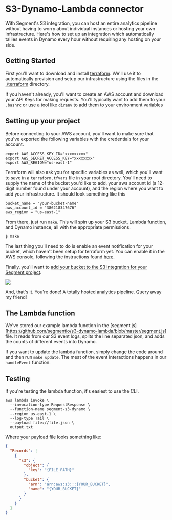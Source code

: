 
# S3-Dynamo-Lambda connector

With Segment's S3 integration, you can host an entire analytics pipeline without having to worry about individual instances or hosting your own infrastructure. Here's how to set up an integration which automatically tallies events in Dynamo every hour without requiring any hosting on your side.

## Getting Started

First you'll want to download and install [terraform][]. We'll use it to automatically provision and setup our infrastructure using the files in the [./terraform][] directory.

If you haven't already, you'll want to create an AWS account and download your API Keys for making requests. You'll typically want to add them to your `.bashrc` or use a tool like [`direnv`][direnv] to add them to your environment variables

[terraform]: https://terraform.io/downloads.html
[./terraform]: https://github.com/segmentio/s3-dynamo-lambda/tree/master/terraform
[direnv]: http://direnv.net/

## Setting up your project

Before connecting to your AWS account, you'll want to make sure that you've exported the following variables with the credentials for your account.

    export AWS_ACCESS_KEY_ID="xxxxxxxxx"
    export AWS_SECRET_ACCESS_KEY="xxxxxxxx"
    export AWS_REGION="us-east-1"

Terraform will also ask you for specific variables as well, which you'll want to save in a `terraform.tfvars` file in your root directory. You'll need to supply the name of the bucket you'd like to add, your aws account id (a 12-digit number found under your account), and the region where you want to add your infrastructure. It should look something like this

    bucket_name = "your-bucket-name"
    aws_account_id = "386218347676"
    aws_region = "us-east-1"

From there, just run `make`. This will spin up your S3 bucket, Lambda function, and Dynamo instance, all with the appropriate permissions.  

    $ make

The last thing you'll need to do is enable an event notification for your bucket, which haven't been setup for terraform yet. You can enable it in the AWS console, following the instructions found [here](http://docs.aws.amazon.com/AmazonS3/latest/UG/SettingBucketNotifications.html#SettingBucketNotifications-enable-events).

Finally, you'll want to [add your bucket to the S3 integration for your Segment project](https://segment.com/docs/integrations/amazon-s3/). 

![](https://cloudup.com/cSdeplmW4Vs+)

And, that's it. You're done! A totally hosted analytics pipeline. Query away my friend!

## The Lambda function

We've stored our example lambda function in the [segment.js][https://github.com/segmentio/s3-dynamo-lambda/blob/master/segment.js] file. It reads from our S3 event logs, splits the line separated json, and adds the counts of different events into Dynamo.

If you want to update the lambda function, simply change the code around and then run `make update`. The meat of the event interactions happens in our `handleEvent` function.

## Testing

If you're testing the lambda function, it's easiest to use the CLI. 

    aws lambda invoke \                    
      --invocation-type RequestResponse \
      --function-name segment-s3-dynamo \
      --region us-east-1 \
      --log-type Tail \
      --payload file://file.json \
      output.txt

Where your payload file looks something like:

```json
{
  "Records": [
    {
      "s3": {
        "object": {
          "key": "{FILE_PATH}"
        },
        "bucket": {
          "arn": "arn:aws:s3:::{YOUR_BUCKET}",
          "name": "{YOUR_BUCKET}"
        }
      }
    }
  ]
}
```

